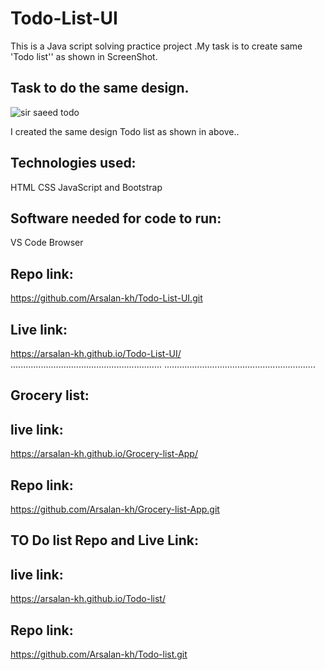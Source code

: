 # Todo-List-UI
This is a Java script solving practice project .My task is to create same 'Todo list'' as shown in ScreenShot.

## Task to do the same design.
![sir saeed todo](https://user-images.githubusercontent.com/64386208/124562106-13773580-de58-11eb-907e-ff7e1b399345.PNG)

I created the same design  Todo list as shown in above..

## Technologies used:
HTML CSS JavaScript and Bootstrap

## Software needed for code to run:
VS Code Browser

## Repo link:
https://github.com/Arsalan-kh/Todo-List-UI.git

## Live link:
https://arsalan-kh.github.io/Todo-List-UI/
............................................................
............................................................
## Grocery list:

##  live link:
https://arsalan-kh.github.io/Grocery-list-App/

## Repo link:
https://github.com/Arsalan-kh/Grocery-list-App.git

## TO Do list Repo and Live Link:

## live link:
https://arsalan-kh.github.io/Todo-list/

## Repo link:
https://github.com/Arsalan-kh/Todo-list.git
